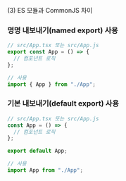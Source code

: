 (3) ES 모듈과 CommonJS 차이

### 명명 내보내기(named export) 사용

```javascript
// src/App.tsx 또는 src/App.js
export const App = () => {
  // 컴포넌트 로직
};

// 사용
import { App } from "./App";
```

### 기본 내보내기(default export) 사용

```javascript
// src/App.tsx 또는 src/App.js
const App = () => {
  // 컴포넌트 로직
};

export default App;

// 사용
import App from "./App";
```
